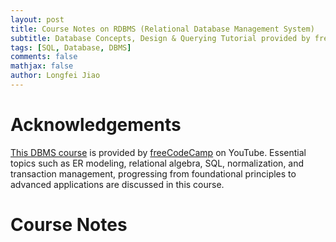 ```yaml
---
layout: post
title: Course Notes on RDBMS (Relational Database Management System)
subtitle: Database Concepts, Design & Querying Tutorial provided by freeCodeCamp.org
tags: [SQL, Database, DBMS]
comments: false
mathjax: false
author: Longfei Jiao
---
```


# Acknowledgements

[This DBMS course](https://www.youtube.com/watch?v=NdeeSEknp58) is provided by [freeCodeCamp](https://www.youtube.com/@freecodecamp) on YouTube. Essential topics such as ER modeling, relational algebra, SQL, normalization, and transaction management, progressing from foundational principles to advanced applications are discussed in this course. 

# Course Notes

